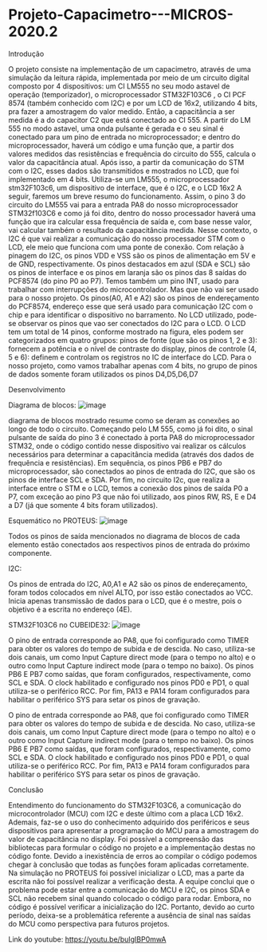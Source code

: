# Projeto-Capacimetro---MICROS-2020.2

Introdução

O projeto consiste na implementação de um capacimetro, através de uma simulação da leitura rápida, implementada por meio de um circuito digital composto por 4 dispositivos:  um CI LM555 no seu modo astavel de operação (temporizador), o  microprocessador STM32F103C6 , o CI PCF 8574 (também conhecido com I2C) e por um LCD de 16x2, utilizando 4 bits, pra fazer a amostragem do valor medido. Então, a capacitância a ser medida é a do capacitor C2 que está conectado ao CI 555.
A partir do LM 555 no modo astavel, uma onda pulsante é gerada e o seu sinal é conectado para um pino de entrada no microprocessador; e dentro do microprocessador, haverá um código e uma função que, a partir dos valores medidos das resistências e frequência do circuito do 555, calcula o valor da capacitância atual. Após isso, a partir da comunicação do STM com o I2C, esses dados são transmitidos e mostrados no LCD, que foi implementado em 4 bits. 
Utiliza-se um LM555, o microprocessador stm32F103c6, um dispositivo de interface, que é o I2C, e o LCD 16x2  A seguir, faremos um breve resumo do funcionamento. Assim, o pino 3 do circuito do LM555 vai para a entrada PA8 do nosso microprocessador STM32f103C6 e  como já foi dito, dentro do nosso processador haverá uma função que ira calcular essa frequência de saída e, com base nesse valor, vai calcular também o resultado da capacitância medida. 
	Nesse contexto, o I2C é que vai realizar a comunicação do nosso processador STM com o LCD, ele meio que funciona com uma ponte de conexão. Com relação à pinagem do I2C, os pinos VDD e VSS são os pinos de alimentação em 5V e de GND, respectivamente. Os pinos destacados em azul (SDA e SCL) são os pinos de interface e os pinos em laranja são os pinos das 8 saídas do PCF8574 (do pino P0 ao P7). Temos também um pino INT, usado para trabalhar com interrupções do microcontrolador. Mas que não vai ser usado para o nosso projeto. Os pinos(A0, A1 e A2) são os pinos de endereçamento do PCF8574, endereço esse que será usado para comunicação I2C com o chip e para identificar o dispositivo no barramento.
No LCD utilizado, pode-se observar os pinos que vao ser conectados do I2C para o LCD. O LCD tem um total de 14 pinos, conforme mostrado na figura, eles podem ser categorizados em quatro grupos: pinos de fonte (que são os pinos 1, 2 e 3): fornecem a potência e o nível de contraste do display, pinos de controle (4, 5 e 6): definem e controlam os registros no IC de interface do LCD. Para o nosso projeto, como vamos trabalhar apenas com 4 bits, no grupo de pinos de dados somente foram utilizados os pinos D4,D5,D6,D7


Desenvolvimento

Diagrama de blocos:
![image](https://user-images.githubusercontent.com/80993989/114303452-93ce0a80-9aa4-11eb-9429-c8fcd3fa273a.png)



 diagrama de blocos mostrado resume como se deram as conexões ao longo de todo o circuito. Começando pelo LM 555, como já foi dito, o sinal pulsante de saída do pino 3 é conectado à porta PA8 do microprocessador STM32, onde o código contido nesse dispositivo vai realizar os cálculos necessários para determinar a capacitância medida (através dos dados de frequência e resistências). Em sequência, os pinos PB6 e PB7 do microprocessador, são conectados ao pinos de entrada do I2C, que são os pinos de interface SCL e SDA. Por fim, no circuito I2c, que realiza a interface entre o STM e o LCD, temos a conexão dos pinos de saída P0 a P7, com exceção ao pino P3 que não foi utilizado, aos pinos RW, RS, E e D4 a D7 (já que somente 4 bits foram utilizados).

Esquemático no PROTEUS:
![image](https://user-images.githubusercontent.com/80993989/114303248-8cf2c800-9aa3-11eb-970d-0a7092d5c6af.png)

Todos os pinos de saída mencionados no diagrama de blocos de cada elemento estão conectados aos respectivos pinos de entrada do próximo componente. 

I2C:

Os pinos de entrada do I2C, A0,A1 e A2 são os pinos de endereçamento, foram todos colocados em nível ALTO, por isso estão conectados ao VCC. Inicia apenas transmissão de dados para o LCD, que é o mestre, pois o objetivo é a escrita no endereço (4E).

STM32F103C6 no CUBEIDE32:
![image](https://user-images.githubusercontent.com/80993989/114303285-b4499500-9aa3-11eb-8cdd-391ac67152ff.png)

O pino de entrada corresponde ao PA8, que foi configurado como TIMER para obter os valores do tempo de subida e de descida. No caso, utiliza-se dois canais, um como Input Capture direct mode (para o tempo no alto) e o outro como Input Capture indirect mode (para o tempo no baixo). Os pinos PB6 E PB7 como saídas, que foram configurados, respectivamente, como SCL e SDA. O clock habilitado e configurado nos pinos PD0 e PD1, o qual utiliza-se o periférico RCC. Por fim, PA13 e PA14 foram configurados para habilitar o periférico SYS para setar os pinos de gravação.

O pino de entrada corresponde ao PA8, que foi configurado como TIMER para obter os valores do tempo de subida e de descida. No caso, utiliza-se dois canais, um como Input Capture direct mode (para o tempo no alto) e o outro como Input Capture indirect mode (para o tempo no baixo). Os pinos PB6 E PB7 como saídas, que foram configurados, respectivamente, como SCL e SDA. O clock habilitado e configurado nos pinos PD0 e PD1, o qual utiliza-se o periférico RCC. Por fim, PA13 e PA14 foram configurados para habilitar o periférico SYS para setar os pinos de gravação.


Conclusão

Entendimento do funcionamento do STM32F103C6, a comunicação do microcontrolador (MCU) com I2C e deste último com a placa LCD 16x2. Ademais, faz-se o uso do conhecimento adquirido dos periféricos e seus dispositivos para apresentar a programação do MCU para a amostragem do valor de capacitância no display.
Foi possível a compreensão das bibliotecas para formular o código no projeto e a implementação destas no código fonte. Devido a inexistência de erros ao compilar o código podemos chegar à conclusão que todas as funções foram aplicadas corretamente.
Na simulação no PROTEUS foi possível inicializar o LCD, mas a parte da escrita não foi possível realizar a verificação desta. A equipe conclui que o problema pode estar entre a comunicação do MCU e I2C, os pinos SDA e SCL não recebem sinal quando colocado o código para rodar. Embora, no código é possível verificar a inicialização do I2C. Portanto, devido ao curto período, deixa-se a problemática referente a ausência de sinal nas saídas do MCU como perspectiva para futuros projetos. 

Link do youtube:  https://youtu.be/buIgIBP0mwA
